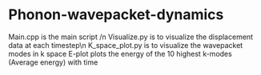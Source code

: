 # Phonon-wavepacket-dynamics

Main.cpp is the main script /n
Visualize.py is to visualize the displacement data at each timestep\n
K_space_plot.py is to visualize the wavepacket modes in k space
E-plot plots the energy of the 10 highest k-modes (Average energy) with time
